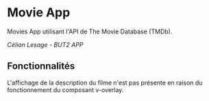 # Movie App
Movies App utilisant l'API de The Movie Database (TMDb).

*Célian Lesage - BUT2 APP*

## Fonctionnalités

L'affichage de la description du filme n'est pas présente en raison du fonctionnement du composant v-overlay.